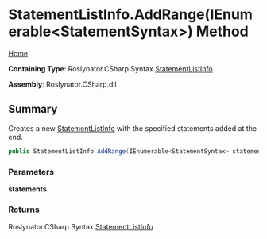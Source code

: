 <a name="_top"></a>

# StatementListInfo\.AddRange\(IEnumerable\<StatementSyntax>\) Method

[Home](../../../../../README.md#_top)

**Containing Type**: Roslynator\.CSharp\.Syntax\.[StatementListInfo](../README.md#_top)

**Assembly**: Roslynator\.CSharp\.dll

## Summary

Creates a new [StatementListInfo](../README.md#_top) with the specified statements added at the end\.

```csharp
public StatementListInfo AddRange(IEnumerable<StatementSyntax> statements)
```

### Parameters

**statements**

### Returns

Roslynator\.CSharp\.Syntax\.[StatementListInfo](../README.md#_top)

